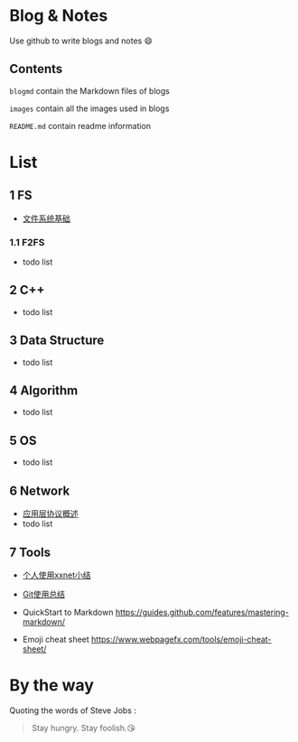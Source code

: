 # Blog & Notes
Use github to write blogs and notes :smile:

## Contents
`blogmd` contain the Markdown files of blogs

`images` contain all the images used in blogs

`README.md` contain readme information

# List
## 1 FS
- [文件系统基础](https://github.com/uniqueyehu/blog/blob/master/blogmd/%E6%96%87%E4%BB%B6%E7%B3%BB%E7%BB%9F%E5%9F%BA%E7%A1%80.md)

### 1.1 F2FS
- todo list

## 2 C++
- todo list

## 3 Data Structure
- todo list

## 4 Algorithm
- todo list

## 5 OS
- todo list

## 6 Network
- [应用层协议概述](https://github.com/uniqueyehu/blog/blob/master/blogmd/%E5%BA%94%E7%94%A8%E5%B1%82%E5%8D%8F%E8%AE%AE%E6%A6%82%E8%BF%B0.md)
- todo list

## 7 Tools
- [个人使用xxnet小结](https://github.com/uniqueyehu/blog/blob/master/blogmd/xxnet.md)

- [Git使用总结](https://github.com/uniqueyehu/blog/blob/master/blogmd/git.md)

- QuickStart to Markdown
https://guides.github.com/features/mastering-markdown/

- Emoji cheat sheet
https://www.webpagefx.com/tools/emoji-cheat-sheet/

# By the way
Quoting the words of Steve Jobs :
> Stay hungry. Stay foolish.:kissing_heart:
